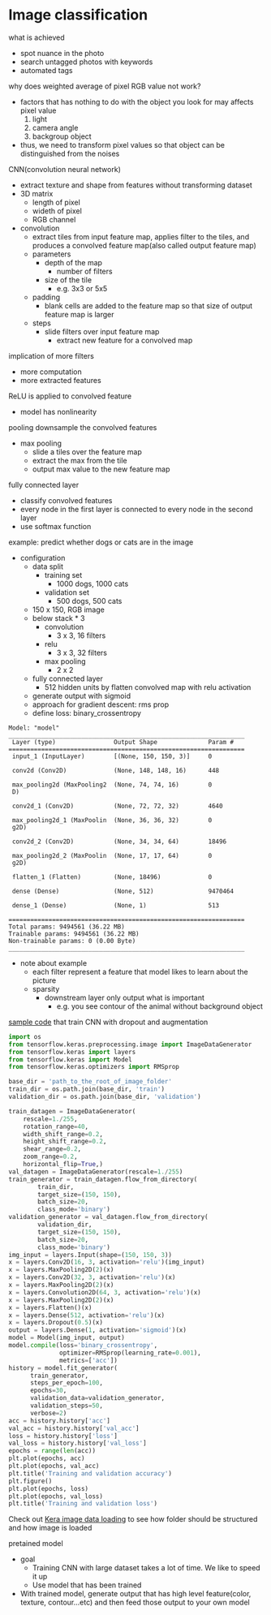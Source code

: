 # Image classification

what is achieved
- spot nuance in the photo
- search untagged photos with keywords
- automated tags

why does weighted average of pixel RGB value not work?
- factors that has nothing to do with the object you look for may affects pixel value
    1. light
    2. camera angle
    3. backgroup object
- thus, we need to transform pixel values so that object can be distinguished from the noises

CNN(convolution neural network)
- extract texture and shape from features without transforming dataset
- 3D matrix
    - length of pixel
    - wideth of pixel
    - RGB channel
- convolution
    - extract tiles from input feature map, applies filter to the tiles, and produces a convolved feature map(also called output feature map)
    - parameters
        - depth of the map
            - number of filters
        - size of the tile
            - e.g. 3x3 or 5x5
    - padding
        - blank cells are added to the feature map so that size of output feature map is larger
    - steps
        - slide filters over input feature map
            - extract new feature for a convolved map

implication of more filters
- more computation
- more extracted features

ReLU is applied to convolved feature
- model has nonlinearity

pooling downsample the convolved features
- max pooling
    - slide a tiles over the feature map
    - extract the max from the tile
    - output max value to the new feature map

fully connected layer
- classify convolved features
- every node in the first layer is connected to every node in the second layer
- use softmax function

example: predict whether dogs or cats are in the image
- configuration
    - data split
        - training set
            - 1000 dogs, 1000 cats
        - validation set
            - 500 dogs, 500 cats
    - 150 x 150, RGB image
    - below stack * 3
        - convolution
            - 3 x 3, 16 filters
        - relu
            - 3 x 3, 32 filters
        - max pooling
            - 2 x 2
    - fully connected layer
        - 512 hidden units by flatten convolved map with relu activation
    - generate output with sigmoid
    - approach for gradient descent: rms prop
    - define loss: binary_crossentropy
```
Model: "model"
_________________________________________________________________
 Layer (type)                Output Shape              Param #
=================================================================
 input_1 (InputLayer)        [(None, 150, 150, 3)]     0

 conv2d (Conv2D)             (None, 148, 148, 16)      448

 max_pooling2d (MaxPooling2  (None, 74, 74, 16)        0
 D)

 conv2d_1 (Conv2D)           (None, 72, 72, 32)        4640

 max_pooling2d_1 (MaxPoolin  (None, 36, 36, 32)        0
 g2D)

 conv2d_2 (Conv2D)           (None, 34, 34, 64)        18496

 max_pooling2d_2 (MaxPoolin  (None, 17, 17, 64)        0
 g2D)

 flatten_1 (Flatten)         (None, 18496)             0

 dense (Dense)               (None, 512)               9470464

 dense_1 (Dense)             (None, 1)                 513

=================================================================
Total params: 9494561 (36.22 MB)
Trainable params: 9494561 (36.22 MB)
Non-trainable params: 0 (0.00 Byte)
_________________________________________________________________
```
- note about example
    - each filter represent a feature that model likes to learn about the picture
    - sparsity
        - downstream layer only output what is important
            - e.g. you see contour of the animal without background object

[sample code](https://colab.research.google.com/github/google/eng-edu/blob/main/ml/pc/exercises/image_classification_part2.ipynb?utm_source=practicum-IC&utm_campaign=colab-external&utm_medium=referral&hl=en&utm_content=imageexercise2-colab#scrollTo=NKCjHegASXaA) that train CNN with dropout and augmentation
```python
import os
from tensorflow.keras.preprocessing.image import ImageDataGenerator
from tensorflow.keras import layers
from tensorflow.keras import Model
from tensorflow.keras.optimizers import RMSprop

base_dir = 'path_to_the_root_of_image_folder'
train_dir = os.path.join(base_dir, 'train')
validation_dir = os.path.join(base_dir, 'validation')

train_datagen = ImageDataGenerator(
    rescale=1./255,
    rotation_range=40,
    width_shift_range=0.2,
    height_shift_range=0.2,
    shear_range=0.2,
    zoom_range=0.2,
    horizontal_flip=True,)
val_datagen = ImageDataGenerator(rescale=1./255)
train_generator = train_datagen.flow_from_directory(
        train_dir,
        target_size=(150, 150),
        batch_size=20,
        class_mode='binary')
validation_generator = val_datagen.flow_from_directory(
        validation_dir,
        target_size=(150, 150),
        batch_size=20,
        class_mode='binary')
img_input = layers.Input(shape=(150, 150, 3))
x = layers.Conv2D(16, 3, activation='relu')(img_input)
x = layers.MaxPooling2D(2)(x)
x = layers.Conv2D(32, 3, activation='relu')(x)
x = layers.MaxPooling2D(2)(x)
x = layers.Convolution2D(64, 3, activation='relu')(x)
x = layers.MaxPooling2D(2)(x)
x = layers.Flatten()(x)
x = layers.Dense(512, activation='relu')(x)
x = layers.Dropout(0.5)(x)
output = layers.Dense(1, activation='sigmoid')(x)
model = Model(img_input, output)
model.compile(loss='binary_crossentropy',
              optimizer=RMSprop(learning_rate=0.001),
              metrics=['acc'])
history = model.fit_generator(
      train_generator,
      steps_per_epoch=100,
      epochs=30,
      validation_data=validation_generator,
      validation_steps=50,
      verbose=2)
acc = history.history['acc']
val_acc = history.history['val_acc']
loss = history.history['loss']
val_loss = history.history['val_loss']
epochs = range(len(acc))
plt.plot(epochs, acc)
plt.plot(epochs, val_acc)
plt.title('Training and validation accuracy')
plt.figure()
plt.plot(epochs, loss)
plt.plot(epochs, val_loss)
plt.title('Training and validation loss')
```

Check out [Kera image data loading](https://keras.io/api/data_loading/image/) to see how folder should be structured and how image is loaded


pretained model
- goal
    - Training CNN with large dataset takes a lot of time. We like to speed it up
    - Use model that has been trained
- With trained model, generate output that has high level feature(color, texture, contour...etc) and then feed those output to your own model

